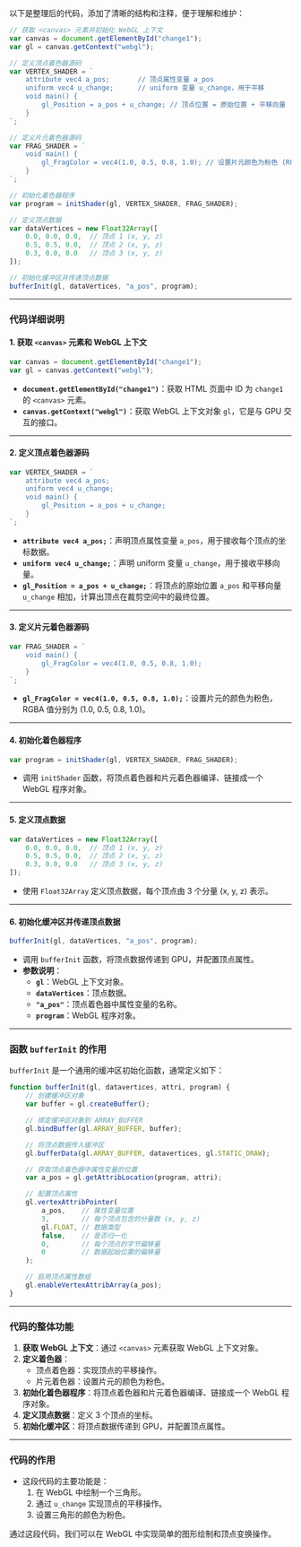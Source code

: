 以下是整理后的代码，添加了清晰的结构和注释，便于理解和维护：

```javascript
// 获取 <canvas> 元素并初始化 WebGL 上下文
var canvas = document.getElementById("change1");
var gl = canvas.getContext("webgl");

// 定义顶点着色器源码
var VERTEX_SHADER = `
    attribute vec4 a_pos;       // 顶点属性变量 a_pos
    uniform vec4 u_change;      // uniform 变量 u_change，用于平移
    void main() {
        gl_Position = a_pos + u_change; // 顶点位置 = 原始位置 + 平移向量
    }
`;

// 定义片元着色器源码
var FRAG_SHADER = `
    void main() {
        gl_FragColor = vec4(1.0, 0.5, 0.8, 1.0); // 设置片元颜色为粉色 (RGBA)
    }
`;

// 初始化着色器程序
var program = initShader(gl, VERTEX_SHADER, FRAG_SHADER);

// 定义顶点数据
var dataVertices = new Float32Array([
    0.0, 0.0, 0.0,  // 顶点 1 (x, y, z)
    0.5, 0.5, 0.0,  // 顶点 2 (x, y, z)
    0.3, 0.0, 0.0   // 顶点 3 (x, y, z)
]);

// 初始化缓冲区并传递顶点数据
bufferInit(gl, dataVertices, "a_pos", program);
```

---

### **代码详细说明**

#### **1. 获取 `<canvas>` 元素和 WebGL 上下文**
```javascript
var canvas = document.getElementById("change1");
var gl = canvas.getContext("webgl");
```
- **`document.getElementById("change1")`**：获取 HTML 页面中 ID 为 `change1` 的 `<canvas>` 元素。
- **`canvas.getContext("webgl")`**：获取 WebGL 上下文对象 `gl`，它是与 GPU 交互的接口。

---

#### **2. 定义顶点着色器源码**
```javascript
var VERTEX_SHADER = `
    attribute vec4 a_pos;
    uniform vec4 u_change;
    void main() {
        gl_Position = a_pos + u_change;
    }
`;
```
- **`attribute vec4 a_pos;`**：声明顶点属性变量 `a_pos`，用于接收每个顶点的坐标数据。
- **`uniform vec4 u_change;`**：声明 uniform 变量 `u_change`，用于接收平移向量。
- **`gl_Position = a_pos + u_change;`**：将顶点的原始位置 `a_pos` 和平移向量 `u_change` 相加，计算出顶点在裁剪空间中的最终位置。

---

#### **3. 定义片元着色器源码**
```javascript
var FRAG_SHADER = `
    void main() {
        gl_FragColor = vec4(1.0, 0.5, 0.8, 1.0);
    }
`;
```
- **`gl_FragColor = vec4(1.0, 0.5, 0.8, 1.0);`**：设置片元的颜色为粉色，RGBA 值分别为 (1.0, 0.5, 0.8, 1.0)。

---

#### **4. 初始化着色器程序**
```javascript
var program = initShader(gl, VERTEX_SHADER, FRAG_SHADER);
```
- 调用 `initShader` 函数，将顶点着色器和片元着色器编译、链接成一个 WebGL 程序对象。

---

#### **5. 定义顶点数据**
```javascript
var dataVertices = new Float32Array([
    0.0, 0.0, 0.0,  // 顶点 1 (x, y, z)
    0.5, 0.5, 0.0,  // 顶点 2 (x, y, z)
    0.3, 0.0, 0.0   // 顶点 3 (x, y, z)
]);
```
- 使用 `Float32Array` 定义顶点数据，每个顶点由 3 个分量 (x, y, z) 表示。

---

#### **6. 初始化缓冲区并传递顶点数据**
```javascript
bufferInit(gl, dataVertices, "a_pos", program);
```
- 调用 `bufferInit` 函数，将顶点数据传递到 GPU，并配置顶点属性。
- **参数说明**：
  - **`gl`**：WebGL 上下文对象。
  - **`dataVertices`**：顶点数据。
  - **`"a_pos"`**：顶点着色器中属性变量的名称。
  - **`program`**：WebGL 程序对象。

---

### **函数 `bufferInit` 的作用**
`bufferInit` 是一个通用的缓冲区初始化函数，通常定义如下：

```javascript
function bufferInit(gl, datavertices, attri, program) {
    // 创建缓冲区对象
    var buffer = gl.createBuffer();

    // 绑定缓冲区对象到 ARRAY_BUFFER
    gl.bindBuffer(gl.ARRAY_BUFFER, buffer);

    // 将顶点数据传入缓冲区
    gl.bufferData(gl.ARRAY_BUFFER, datavertices, gl.STATIC_DRAW);

    // 获取顶点着色器中属性变量的位置
    var a_pos = gl.getAttribLocation(program, attri);

    // 配置顶点属性
    gl.vertexAttribPointer(
        a_pos,    // 属性变量位置
        3,        // 每个顶点包含的分量数 (x, y, z)
        gl.FLOAT, // 数据类型
        false,    // 是否归一化
        0,        // 每个顶点的字节偏移量
        0         // 数据起始位置的偏移量
    );

    // 启用顶点属性数组
    gl.enableVertexAttribArray(a_pos);
}
```

---

### **代码的整体功能**
1. **获取 WebGL 上下文**：通过 `<canvas>` 元素获取 WebGL 上下文对象。
2. **定义着色器**：
   - 顶点着色器：实现顶点的平移操作。
   - 片元着色器：设置片元的颜色为粉色。
3. **初始化着色器程序**：将顶点着色器和片元着色器编译、链接成一个 WebGL 程序对象。
4. **定义顶点数据**：定义 3 个顶点的坐标。
5. **初始化缓冲区**：将顶点数据传递到 GPU，并配置顶点属性。

---

### **代码的作用**
- 这段代码的主要功能是：
  1. 在 WebGL 中绘制一个三角形。
  2. 通过 `u_change` 实现顶点的平移操作。
  3. 设置三角形的颜色为粉色。

通过这段代码，我们可以在 WebGL 中实现简单的图形绘制和顶点变换操作。
